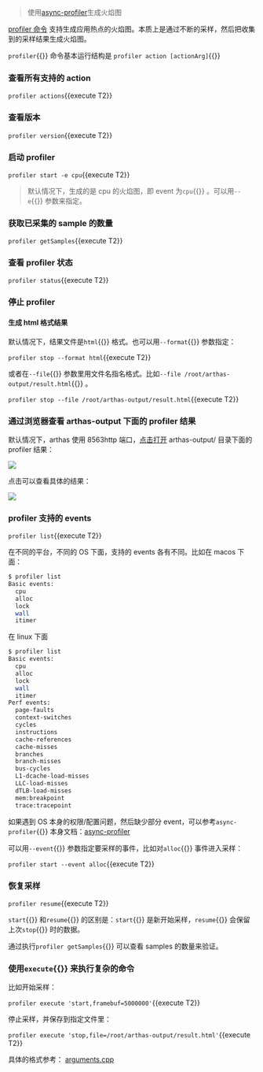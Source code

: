 > 使用[async-profiler](https://github.com/jvm-profiling-tools/async-profiler)生成火焰图

[profiler 命令](https://arthas.aliyun.com/doc/profiler.html) 支持生成应用热点的火焰图。本质上是通过不断的采样，然后把收集到的采样结果生成火焰图。

`profiler`{{}} 命令基本运行结构是 `profiler action [actionArg]`{{}}

### 查看所有支持的 action

`profiler actions`{{execute T2}}

### 查看版本

`profiler version`{{execute T2}}

### 启动 profiler

`profiler start -e cpu`{{execute T2}}

> 默认情况下，生成的是 cpu 的火焰图，即 event 为`cpu`{{}} 。可以用`--e`{{}} 参数来指定。

### 获取已采集的 sample 的数量

`profiler getSamples`{{execute T2}}

### 查看 profiler 状态

`profiler status`{{execute T2}}

### 停止 profiler

#### 生成 html 格式结果

默认情况下，结果文件是`html`{{}} 格式。也可以用`--format`{{}} 参数指定：

`profiler stop --format html`{{execute T2}}

或者在`--file`{{}} 参数里用文件名指名格式。比如`--file /root/arthas-output/result.html`{{}} 。

`profiler stop --file /root/arthas-output/result.html`{{execute T2}}

### 通过浏览器查看 arthas-output 下面的 profiler 结果

默认情况下，arthas 使用 8563http 端口，[点击打开]({{TRAFFIC_HOST1_8563}}/arthas-output/) arthas-output/ 目录下面的 profiler 结果：

![](https://arthas.aliyun.com/doc/_images/arthas-output.jpg)

点击可以查看具体的结果：

![](https://arthas.aliyun.com/doc/_images/arthas-output-svg.jpg)

### profiler 支持的 events

`profiler list`{{execute T2}}

在不同的平台，不同的 OS 下面，支持的 events 各有不同。比如在 macos 下面：

```bash
$ profiler list
Basic events:
  cpu
  alloc
  lock
  wall
  itimer
```

在 linux 下面

```bash
$ profiler list
Basic events:
  cpu
  alloc
  lock
  wall
  itimer
Perf events:
  page-faults
  context-switches
  cycles
  instructions
  cache-references
  cache-misses
  branches
  branch-misses
  bus-cycles
  L1-dcache-load-misses
  LLC-load-misses
  dTLB-load-misses
  mem:breakpoint
  trace:tracepoint
```

如果遇到 OS 本身的权限/配置问题，然后缺少部分 event，可以参考`async-profiler`{{}} 本身文档：[async-profiler](https://github.com/jvm-profiling-tools/async-profiler)

可以用`--event`{{}} 参数指定要采样的事件，比如对`alloc`{{}} 事件进入采样：

`profiler start --event alloc`{{execute T2}}

### 恢复采样

`profiler resume`{{execute T2}}

`start`{{}} 和`resume`{{}} 的区别是：`start`{{}} 是新开始采样，`resume`{{}} 会保留上次`stop`{{}} 时的数据。

通过执行`profiler getSamples`{{}} 可以查看 samples 的数量来验证。

### 使用`execute`{{}} 来执行复杂的命令

比如开始采样：

`profiler execute 'start,framebuf=5000000'`{{execute T2}}

停止采样，并保存到指定文件里：

`profiler execute 'stop,file=/root/arthas-output/result.html'`{{execute T2}}

具体的格式参考： [arguments.cpp](https://github.com/jvm-profiling-tools/async-profiler/blob/v2.5/src/arguments.cpp#L50)
